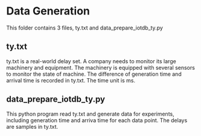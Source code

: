 # Data Generation

This folder contains 3 files, ty.txt and data_prepare_iotdb_ty.py

## ty.txt

ty.txt is a real-world delay set. A company needs to monitor its large
machinery and equipment. The machinery is equipped with several sensors to monitor the state of machine. The difference of generation time and arrival time is recorded in ty.txt. The time unit is ms.

## data_prepare_iotdb_ty.py

This python program read ty.txt and generate data for experiments, including generation time and arriva time for each data point. The delays are samples in ty.txt. 


